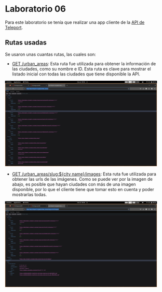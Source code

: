 # Laboratorio 06

Para este laboratorio se tenía que realizar una app cliente de la [API de Teleport](http://developers.teleport.org/api/reference/).

## Rutas usadas
Se usaron unas cuantas rutas, las cuales son:
- [GET /urban_areas](https://api.teleport.org/api/urban_areas/): Esta ruta fue utilizada para obtener la información de las ciudades, como su nombre e ID. Esta ruta es clave para mostrar el listado inicial con todas las ciudades que tiene disponible la API.

![Ruta /urban_areas](./imgs/urban_areas.jpg)

- [GET /urban_areas/slug:${city name}/images](https://api.teleport.org/api/urban_areas/slug:zurich/images/): Esta ruta fue utilizada para obtener las urls de las imágenes. Como se puede ver por la imagen de abajo, es posible que hayan ciudades con más de una imagen disponible, por lo que el cliente tiene que tomar esto en cuenta y poder mostrarlas todas.

![Ruta /urban_areas/slug:${city name}/images](./imgs/images.jpg)
